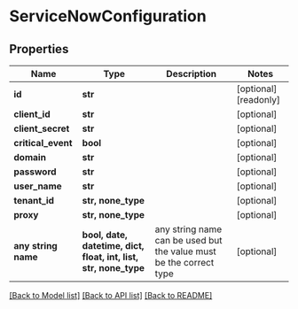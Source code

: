 # ServiceNowConfiguration


## Properties
Name | Type | Description | Notes
------------ | ------------- | ------------- | -------------
**id** | **str** |  | [optional] [readonly] 
**client_id** | **str** |  | [optional] 
**client_secret** | **str** |  | [optional] 
**critical_event** | **bool** |  | [optional] 
**domain** | **str** |  | [optional] 
**password** | **str** |  | [optional] 
**user_name** | **str** |  | [optional] 
**tenant_id** | **str, none_type** |  | [optional] 
**proxy** | **str, none_type** |  | [optional] 
**any string name** | **bool, date, datetime, dict, float, int, list, str, none_type** | any string name can be used but the value must be the correct type | [optional]

[[Back to Model list]](../README.md#documentation-for-models) [[Back to API list]](../README.md#documentation-for-api-endpoints) [[Back to README]](../README.md)


